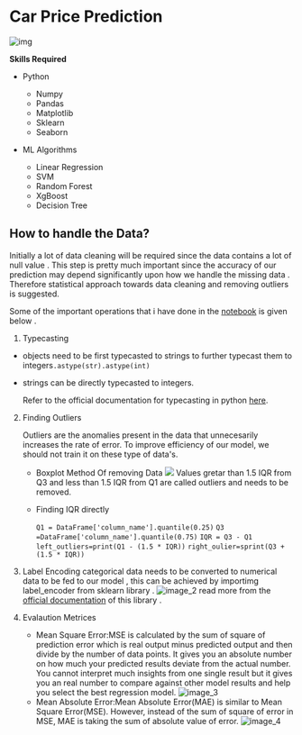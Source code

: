 # Car Price Prediction

![img](https://i.ytimg.com/vi/ThfWXIjVe2s/maxresdefault.jpg)

**Skills Required**

- Python
  - Numpy
  - Pandas
  - Matplotlib
  - Sklearn 
  - Seaborn
  

- ML Algorithms
   - Linear Regression 
   - SVM
   - Random Forest 
   - XgBoost
   - Decision Tree
 
## How to handle the Data?

 Initially a lot of data cleaning will be required since the data contains a lot of null value . This step is pretty much important since the accuracy of our prediction may depend significantly upon how we handle the missing data . Therefore statistical approach towards data cleaning and removing outliers is suggested.

Some of the important operations that i have done in the [notebook](https://github.com/RheagalFire/Car-Price-Prediction-using-different-algo/blob/master/Car-Prediction/Car-Prediction.ipynb) is given below .

1. Typecasting 
  - objects need to be first typecasted to strings to further typecast them to integers`.astype(str).astype(int)`
  - strings can be directly typecasted to integers.

	Refer to the official documentation for typecasting in python [here](https://pandas.pydata.org/pandas-docs/stable/reference/api/pandas.DataFrame.astype.html).

2. Finding Outliers
	
	Outliers are the anomalies present in the data that unnecesarily increases the rate of error.
	To improve efficiency of our model, we should not train it on these type of data's.
	
	- Boxplot Method Of removing Data
		![](https://www.simplypsychology.org/boxplot.jpg?ezimgfmt=rs:382x196/rscb24/ng:webp/ngcb24)
        Values gretar than 1.5 IQR from Q3 and less than 1.5 IQR from Q1 are called outliers and needs to be removed.
    - Finding IQR directly 
    
        `Q1 = DataFrame['column_name'].quantile(0.25)`
        `Q3 =DataFrame['column_name'].quantile(0.75)`
        `IQR = Q3 - Q1`
        `left_outliers=print(Q1 - (1.5 * IQR))`
        `right_oulier=sprint(Q3 + (1.5 * IQR))`
3. Label Encoding
    categorical data needs to be converted to numerical data to be fed to our model , this can be achieved by importimg label_encoder from sklearn library .
    ![image_2](https://miro.medium.com/max/772/1*QQe-4476Oy3_dI1vhb3dDg.png)
    read more from the [official documentation](https://scikit-learn.org/stable/modules/generated/sklearn.preprocessing.LabelEncoder.html) of this library .  

4. Evalaution Metrices
   - Mean Square Error:MSE is calculated by the sum of square of prediction error which is real output minus predicted output and then divide by the number of data points. It gives you an absolute number on how much your predicted results deviate from the actual number. You cannot interpret much insights from one single result but it gives you an real number to compare against other model results and help you select the best regression model.
   ![image_3](https://miro.medium.com/max/680/1*aFBAjR7kzWirbqORnYa43Q.png)
   - Mean Absolute Error:Mean Absolute Error(MAE) is similar to Mean Square Error(MSE). However, instead of the sum of square of error in MSE, MAE is taking the sum of absolute value of error.
   ![image_4](https://miro.medium.com/max/623/1*tu6FSDz_FhQbR3UHQIaZNg.png)





 

